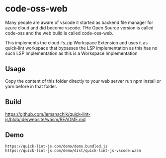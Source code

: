 # code-oss-web
Many people are aware of vscode it started as backend file manager for azure cloud and did become vscode.
THe Open Source version is called code-oss and the web build is called code-oss-web.

This implements the cloud-fs.zip Workspace Extension and uses it as quick-lint workspace that bypasses the LSP implementation
as this has no such LSP Implementation as this is a Workspace Implementation

## Usage 
Copy the content of this folder directly to your web server run npm install or yarn before in that folder.

## Build
https://github.com/lemanschik/quick-lint-js/blob/ide/website/wasm/README.md


## Demo
```
https://quick-lint-js.com/demo/demo.bundled.js
https://quick-lint-js.com/demo/dist/quick-lint-js-vscode.wasm
```
